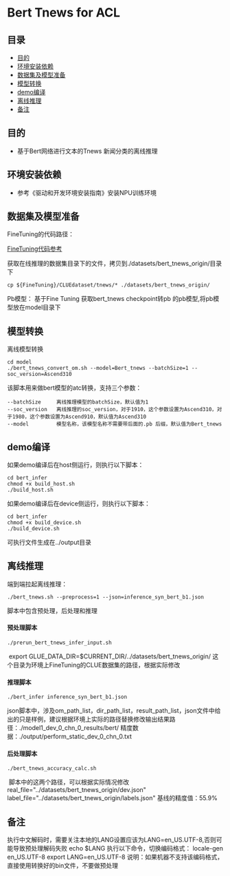 # Bert Tnews for ACL

## 目录

* [目的](#目的)
* [环境安装依赖](#环境安装依赖)
* [数据集及模型准备](#数据集及模型准备)
* [模型转换](#模型转换)
* [demo编译](#demo编译)
* [离线推理](#离线推理)
* [备注](#备注)

## 目的

- 基于Bert网络进行文本的Tnews 新闻分类的离线推理

  

## 环境安装依赖

- 参考《驱动和开发环境安装指南》安装NPU训练环境




## 数据集及模型准备

FineTuning的代码路径：

[FineTuning代码参考](https://gitee.com/ascend/ModelZoo-TensorFlow/tree/master/ACL_TensorFlow/built-in/nlp/BertTnews_for_ACL)

获取在线推理的数据集目录下的文件，拷贝到./datasets/bert_tnews_origin/目录下

```
cp ${FineTuning}/CLUEdataset/tnews/* ./datasets/bert_tnews_origin/
```

Pb模型：
基于Fine Tuning 获取bert_tnews checkpoint转pb 的pb模型,将pb模型放在model目录下



## 模型转换

离线模型转换

```
cd model
./bert_tnews_convert_om.sh --model=Bert_tnews --batchSize=1 --soc_version=Ascend310
```

该脚本用来做bert模型的atc转换，支持三个参数：

```
--batchSize     离线推理模型的batchSize，默认值为1
--soc_version   离线推理的soc_version，对于1910，这个参数设置为Ascend310，对于1980，这个参数设置为Ascend910，默认值为Ascend310
--model         模型名称，该模型名称不需要带后面的.pb 后缀，默认值为Bert_tnews
```



## demo编译

如果demo编译后在host侧运行，则执行以下脚本：

```
cd bert_infer
chmod +x build_host.sh
./build_host.sh
```

如果demo编译后在device侧运行，则执行以下脚本：

```
cd bert_infer
chmod +x build_device.sh
./build_device.sh
```


  可执行文件生成在../output目录

## 离线推理

端到端拉起离线推理：

```
./bert_tnews.sh --preprocess=1 --json=inference_syn_bert_b1.json
```

脚本中包含预处理，后处理和推理

#### 预处理脚本

```
./prerun_bert_tnews_infer_input.sh
```


​     export GLUE_DATA_DIR=$CURRENT_DIR/../datasets/bert_tnews_origin/  这个目录为环境上FineTuning的CLUE数据集的路径，根据实际修改

#### 推理脚本

```
./bert_infer inference_syn_bert_b1.json
```

​    json脚本中，涉及om_path_list，dir_path_list，result_path_list，json文件中给出的只是样例，建议根据环境上实际的路径替换修改
​    输出结果路径：./model1_dev_0_chn_0_results/bert/
​    精度数据：./output/perform_static_dev_0_chn_0.txt

#### 后处理脚本

```
./bert_tnews_accuracy_calc.sh
```

​    脚本中的这两个路径，可以根据实际情况修改
​    real_file="../datasets/bert_tnews_origin/dev.json"
​    label_file="../datasets/bert_tnews_origin/labels.json"
​    基线的精度值：55.9%

## 备注

执行中文解码时，需要关注本地的LANG设置应该为LANG=en_US.UTF-8,否则可能导致预处理解码失败
echo $LANG
执行以下命令，切换编码格式：
locale-gen en_US.UTF-8
export LANG=en_US.UTF-8
说明：如果机器不支持该编码格式，直接使用转换好的bin文件，不要做预处理